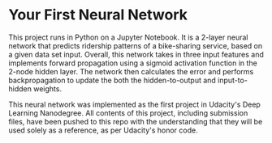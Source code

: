 # Your First Neural Network

This project runs in Python on a Jupyter Notebook. It is a 2-layer neural network that predicts ridership patterns of a bike-sharing service, based on a given data set input. Overall, this network takes in three input features and implements forward propagation using a sigmoid activation function in the 2-node hidden layer. The network then calculates the error and performs backpropagation to update the both the hidden-to-output and input-to-hidden weights.

This neural network was implemented as the first project in Udacity's Deep Learning Nanodegree. All contents of this project, including submission files, have been pushed to this repo with the understanding that they will be used solely as a reference, as per Udacity's honor code.

